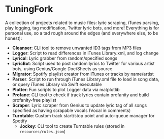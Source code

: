 # TuningFork

A collection of projects related to music files: lyric scraping, iTunes parsing, play logging, tag modification, Twitter lyric bots, and more! Everything is for personal use, so a tad rough around the edges (and everywhere else, to be honest):

- **Cleanser**: CLI tool to remove unwanted ID3 tags from MP3 files
- **Logger**: Script to read differences in iTunes Library.xml, and log change
- **Lyrical**: Lyric grabber from random/specified songs
- **LyricBot**: Script used to post random lyrics to Twitter for various artist bots, using Genius/Google Doc/Sheets as source
- **Migrator**: Spotify playlist creator from iTunes or tracks by name/artist
- **Parser**: Script to run through iTunes Library.xml file to load in song data, or query iTunes Library via Swift executable
- **Plotter**: Fun scripts to plot Logger data via matplotlib
- **Profane**: CLI tool to check if track lyrics contain profanity and build profanity-free playlist
- **Scraper**: Lyric scraper from Genius to update lyric tag of all songs specified as having scrapable vocals (Vocal in comments)
- **Turntable**: Custom track start/stop point and auto-queue manager for Spotify
    - **Jockey**: CLI tool to create Turntable rules (stored in `resources/rules.json`)
